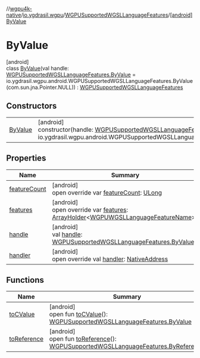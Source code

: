 //[wgpu4k-native](../../../../index.md)/[io.ygdrasil.wgpu](../../index.md)/[WGPUSupportedWGSLLanguageFeatures](../index.md)/[[android]ByValue](index.md)

# ByValue

[android]\
class [ByValue](index.md)(val handle: [WGPUSupportedWGSLLanguageFeatures.ByValue](../../../io.ygdrasil.wgpu.android/-w-g-p-u-supported-w-g-s-l-language-features/-by-value/index.md) = io.ygdrasil.wgpu.android.WGPUSupportedWGSLLanguageFeatures.ByValue(com.sun.jna.Pointer.NULL)) : [WGPUSupportedWGSLLanguageFeatures](../index.md)

## Constructors

| | |
|---|---|
| [ByValue](-by-value.md) | [android]<br>constructor(handle: [WGPUSupportedWGSLLanguageFeatures.ByValue](../../../io.ygdrasil.wgpu.android/-w-g-p-u-supported-w-g-s-l-language-features/-by-value/index.md) = io.ygdrasil.wgpu.android.WGPUSupportedWGSLLanguageFeatures.ByValue(com.sun.jna.Pointer.NULL)) |

## Properties

| Name | Summary |
|---|---|
| [featureCount](feature-count.md) | [android]<br>open override var [featureCount](feature-count.md): [ULong](https://kotlinlang.org/api/core/kotlin-stdlib/kotlin/-u-long/index.html) |
| [features](features.md) | [android]<br>open override var [features](features.md): [ArrayHolder](../../../ffi/-array-holder/index.md)&lt;[WGPUWGSLLanguageFeatureName](../../-w-g-p-u-w-g-s-l-language-feature-name/index.md)&gt;? |
| [handle](handle.md) | [android]<br>val [handle](handle.md): [WGPUSupportedWGSLLanguageFeatures.ByValue](../../../io.ygdrasil.wgpu.android/-w-g-p-u-supported-w-g-s-l-language-features/-by-value/index.md) |
| [handler](handler.md) | [android]<br>open override val [handler](handler.md): [NativeAddress](../../../ffi/-native-address/index.md) |

## Functions

| Name | Summary |
|---|---|
| [toCValue](../[android]to-c-value.md) | [android]<br>open fun [toCValue](../[android]to-c-value.md)(): [WGPUSupportedWGSLLanguageFeatures.ByValue](../../../io.ygdrasil.wgpu.android/-w-g-p-u-supported-w-g-s-l-language-features/-by-value/index.md) |
| [toReference](../to-reference.md) | [android]<br>open fun [toReference](../to-reference.md)(): [WGPUSupportedWGSLLanguageFeatures.ByReference](../../../io.ygdrasil.wgpu.android/-w-g-p-u-supported-w-g-s-l-language-features/-by-reference/index.md) |